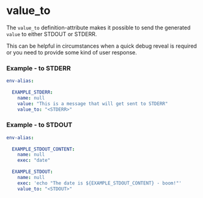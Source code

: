 # value_to

The `value_to` definition-attribute makes it possible to send the generated `value` to either STDOUT or STDERR.

This can be helpful in circumstances when a quick debug reveal is required or you need to provide some kind of 
user response.


### Example - to STDERR

```yaml
env-alias:
  
  EXAMPLE_STDERR:
    name: null
    value: "This is a message that will get sent to STDERR"
    value_to: "<STDERR>"
```


### Example - to STDOUT

```yaml
env-alias:
  
  EXAMPLE_STDOUT_CONTENT:
    name: null
    exec: "date"
  
  EXAMPLE_STDOUT:
    name: null
    exec: 'echo "The date is ${EXAMPLE_STDOUT_CONTENT} - boom!"'
    value_to: "<STDOUT>"
```
